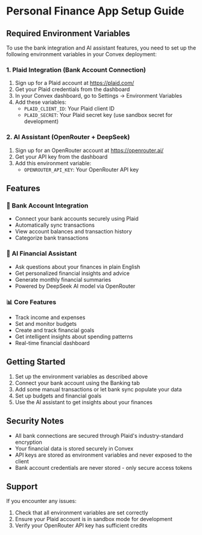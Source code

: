 # Personal Finance App Setup Guide

## Required Environment Variables

To use the bank integration and AI assistant features, you need to set up the following environment variables in your Convex deployment:

### 1. Plaid Integration (Bank Account Connection)

1. Sign up for a Plaid account at https://plaid.com/
2. Get your Plaid credentials from the dashboard
3. In your Convex dashboard, go to Settings → Environment Variables
4. Add these variables:
   - `PLAID_CLIENT_ID`: Your Plaid client ID
   - `PLAID_SECRET`: Your Plaid secret key (use sandbox secret for development)

### 2. AI Assistant (OpenRouter + DeepSeek)

1. Sign up for an OpenRouter account at https://openrouter.ai/
2. Get your API key from the dashboard
3. Add this environment variable:
   - `OPENROUTER_API_KEY`: Your OpenRouter API key

## Features

### 🏦 Bank Account Integration
- Connect your bank accounts securely using Plaid
- Automatically sync transactions
- View account balances and transaction history
- Categorize bank transactions

### 🤖 AI Financial Assistant
- Ask questions about your finances in plain English
- Get personalized financial insights and advice
- Generate monthly financial summaries
- Powered by DeepSeek AI model via OpenRouter

### 📊 Core Features
- Track income and expenses
- Set and monitor budgets
- Create and track financial goals
- Get intelligent insights about spending patterns
- Real-time financial dashboard

## Getting Started

1. Set up the environment variables as described above
2. Connect your bank account using the Banking tab
3. Add some manual transactions or let bank sync populate your data
4. Set up budgets and financial goals
5. Use the AI assistant to get insights about your finances

## Security Notes

- All bank connections are secured through Plaid's industry-standard encryption
- Your financial data is stored securely in Convex
- API keys are stored as environment variables and never exposed to the client
- Bank account credentials are never stored - only secure access tokens

## Support

If you encounter any issues:
1. Check that all environment variables are set correctly
2. Ensure your Plaid account is in sandbox mode for development
3. Verify your OpenRouter API key has sufficient credits

